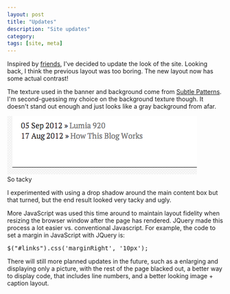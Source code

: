 ```yaml
---
layout: post
title: "Updates"
description: "Site updates"
category:
tags: [site, meta]
---
```


Inspired by [friends](http://hanjun.me), I've decided to update the look of the site.  Looking back, I think the previous layout was too boring.  The new layout now has some actual contrast!

The texture used in the banner and background come from [Subtle Patterns](http://subtlepatterns.com).  I'm second-guessing my choice on the background texture though.  It doesn't stand out enough and just looks like a gray background from afar.

<div class="image-thumb left">
  <img src="/res/images/updates-dropshadow.png"/>
  <div class="caption">So tacky</div>
</div>

I experimented with using a drop shadow around the main content box but that turned, but the end result looked very tacky and ugly.


More JavaScript was used this time around to maintain layout fidelity when resizing the browser window after the page has rendered.  JQuery made this process a lot easier vs. conventional Javascript.  For example, the code to set a margin in JavaScript with JQuery is:

<pre class="code">
$("#links").css('marginRight', '10px');
</pre>

There will still more planned updates in the future, such as a enlarging and displaying only a picture, with the rest of the page blacked out, a better way to display code, that includes line numbers, and a better looking image + caption layout.